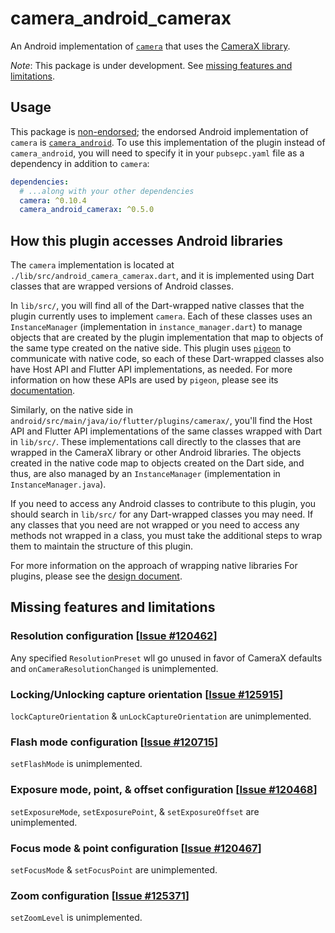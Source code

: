 # camera\_android\_camerax

An Android implementation of [`camera`][1] that uses the [CameraX library][2].

*Note*: This package is under development.
See [missing features and limitations](#missing-features-and-limitations).

## Usage

This package is [non-endorsed][3]; the endorsed Android implementation of `camera`
is [`camera_android`][4]. To use this implementation of the plugin instead of
`camera_android`, you will need to specify it in your `pubsepc.yaml` file as a
dependency in addition to `camera`:

```yaml
dependencies:
  # ...along with your other dependencies
  camera: ^0.10.4
  camera_android_camerax: ^0.5.0
```

## How this plugin accesses Android libraries

The `camera` implementation is located at `./lib/src/android_camera_camerax.dart`, and
it is implemented using Dart classes that are wrapped versions of Android classes.

In `lib/src/`, you will find all of the Dart-wrapped native classes that the plugin
currently uses to implement `camera`. Each of these classes uses an `InstanceManager`
(implementation in `instance_manager.dart`) to manage objects that are created by
the plugin implementation that map to objects of the same type created on the native
side. This plugin uses [`pigeon`][12] to communicate with native code, so each of
these Dart-wrapped classes also have Host API and Flutter API implementations, as needed.
For more information on how these APIs are used by `pigeon`, please see its
[documentation][14].

Similarly, on the native side in `android/src/main/java/io/flutter/plugins/camerax/`,
you'll find the Host API and Flutter API implementations of the same classes wrapped
with Dart in `lib/src/`. These implementations call directly to the classes that are
wrapped in the CameraX library or other Android libraries. The objects created in the
native code map to objects created on the Dart side, and thus, are also managed by an
`InstanceManager` (implementation in `InstanceManager.java`).

If you need to access any Android classes to contribute to this plugin, you should
search in `lib/src/` for any Dart-wrapped classes you may need. If any classes that
you need are not wrapped or you need to access any methods not wrapped in a class,
you must take the additional steps to wrap them to maintain the structure of this plugin.

For more information on the approach of wrapping native libraries For plugins, please
see the [design document][13].

## Missing features and limitations

### Resolution configuration \[[Issue #120462][5]\]

Any specified `ResolutionPreset` wll go unused in favor of CameraX defaults and
`onCameraResolutionChanged` is unimplemented.

### Locking/Unlocking capture orientation \[[Issue #125915][6]\]

`lockCaptureOrientation` & `unLockCaptureOrientation` are unimplemented.

### Flash mode configuration \[[Issue #120715][7]\]

`setFlashMode` is unimplemented.

### Exposure mode, point, & offset configuration \[[Issue #120468][8]\]

`setExposureMode`, `setExposurePoint`, & `setExposureOffset` are unimplemented.

### Focus mode & point configuration \[[Issue #120467][9]\]

`setFocusMode` & `setFocusPoint` are unimplemented.

### Zoom configuration \[[Issue #125371][9]\]

`setZoomLevel` is unimplemented.

<!-- Links -->

[1]: https://pub.dev/packages/camera
[2]: https://developer.android.com/training/camerax
[3]: https://docs.flutter.dev/packages-and-plugins/developing-packages#non-endorsed-federated-plugin
[4]: https://pub.dev/packages/camera_android
[5]: https://github.com/flutter/flutter/issues/120462
[6]: https://github.com/flutter/flutter/issues/125915
[7]: https://github.com/flutter/flutter/issues/120715
[8]: https://github.com/flutter/flutter/issues/120468
[9]: https://github.com/flutter/flutter/issues/120467
[10]: https://github.com/flutter/flutter/issues/125371
[11]: https://developer.android.com/reference/androidx/camera/core/Camera
[12]: https://pub.dev/packages/pigeon
[13]: https://docs.google.com/document/d/1wXB1zNzYhd2SxCu1_BK3qmNWRhonTB6qdv4erdtBQqo/edit?usp=sharing&resourcekey=0-WOBqqOKiO9SARnziBg28pg
[14]: https://pub.dev/documentation/pigeon/latest/